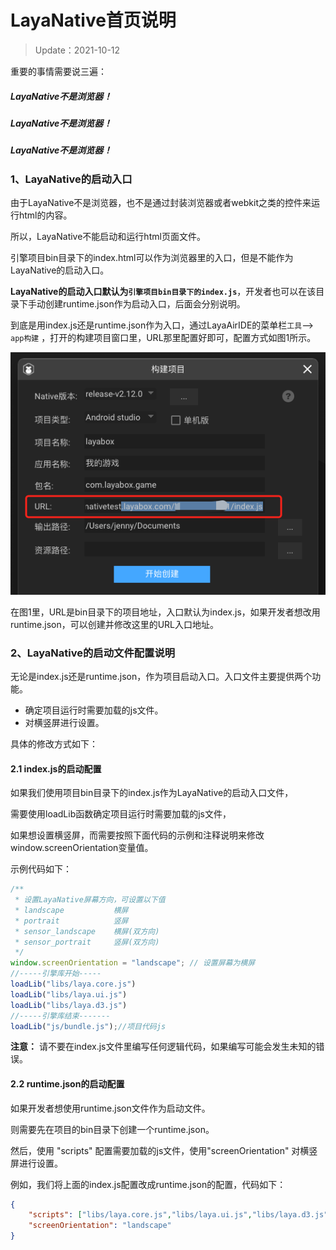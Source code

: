 
# LayaNative首页说明

> Update：2021-10-12

重要的事情需要说三遍：

##### LayaNative不是浏览器！

##### LayaNative不是浏览器！

##### LayaNative不是浏览器！

### 1、LayaNative的启动入口

由于LayaNative不是浏览器，也不是通过封装浏览器或者webkit之类的控件来运行html的内容。

所以，LayaNative不能启动和运行html页面文件。

引擎项目bin目录下的index.html可以作为浏览器里的入口，但是不能作为LayaNative的启动入口。

**LayaNative的启动入口默认为`引擎项目bin目录下的index.js`**，开发者也可以在该目录下手动创建runtime.json作为启动入口，后面会分别说明。

到底是用index.js还是runtime.json作为入口，通过LayaAirIDE的菜单栏`工具`--> `app构建` ，打开的构建项目窗口里，URL那里配置好即可，配置方式如图1所示。

![](img/1.png) 

在图1里，URL是bin目录下的项目地址，入口默认为index.js，如果开发者想改用runtime.json，可以创建并修改这里的URL入口地址。

### 2、LayaNative的启动文件配置说明

无论是index.js还是runtime.json，作为项目启动入口。入口文件主要提供两个功能。

* 确定项目运行时需要加载的js文件。
* 对横竖屏进行设置。

具体的修改方式如下：

#### 2.1 index.js的启动配置

如果我们使用项目bin目录下的index.js作为LayaNative的启动入口文件，

需要使用loadLib函数确定项目运行时需要加载的js文件，

如果想设置横竖屏，而需要按照下面代码的示例和注释说明来修改window.screenOrientation变量值。

示例代码如下：

```javascript
/**
 * 设置LayaNative屏幕方向，可设置以下值
 * landscape           横屏
 * portrait            竖屏
 * sensor_landscape    横屏(双方向)
 * sensor_portrait     竖屏(双方向)
 */
window.screenOrientation = "landscape"; // 设置屏幕为横屏
//-----引擎库开始-----
loadLib("libs/laya.core.js")
loadLib("libs/laya.ui.js")
loadLib("libs/laya.d3.js")
//-----引擎库结束-------
loadLib("js/bundle.js");//项目代码js
```


**注意：** 请不要在index.js文件里编写任何逻辑代码，如果编写可能会发生未知的错误。

#### 2.2  runtime.json的启动配置

如果开发者想使用runtime.json文件作为启动文件。

则需要先在项目的bin目录下创建一个runtime.json。

然后，使用 "scripts" 配置需要加载的js文件，使用"screenOrientation" 对横竖屏进行设置。

例如，我们将上面的index.js配置改成runtime.json的配置，代码如下：

```json
{
	"scripts": ["libs/laya.core.js","libs/laya.ui.js","libs/laya.d3.js","js/bundle.js"],
	"screenOrientation": "landscape"
}
```

